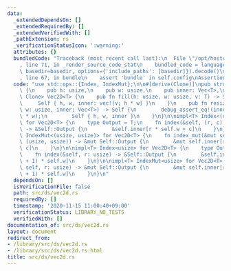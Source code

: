 ```yaml
---
data:
  _extendedDependsOn: []
  _extendedRequiredBy: []
  _extendedVerifiedWith: []
  _pathExtension: rs
  _verificationStatusIcon: ':warning:'
  attributes: {}
  bundledCode: "Traceback (most recent call last):\n  File \"/opt/hostedtoolcache/Python/3.9.0/x64/lib/python3.9/site-packages/onlinejudge_verify/documentation/build.py\"\
    , line 71, in _render_source_code_stat\n    bundled_code = language.bundle(stat.path,\
    \ basedir=basedir, options={'include_paths': [basedir]}).decode()\n  File \"/opt/hostedtoolcache/Python/3.9.0/x64/lib/python3.9/site-packages/onlinejudge_verify/languages/user_defined.py\"\
    , line 67, in bundle\n    assert 'bundle' in self.config\nAssertionError\n"
  code: "use std::ops::{Index, IndexMut};\n\n#[derive(Clone)]\npub struct Vec2D<T>\
    \ {\n    pub h: usize,\n    pub w: usize,\n    pub inner: Vec<T>,\n}\n\nimpl<T:\
    \ Clone> Vec2D<T> {\n    pub fn fill(h: usize, w: usize, v: T) -> Self {\n   \
    \     Self { h, w, inner: vec![v; h * w] }\n    }\n    pub fn resize_from(h: usize,\
    \ w: usize, inner: Vec<T>) -> Self {\n        debug_assert_eq!(inner.len(), h\
    \ * w);\n        Self { h, w, inner }\n    }\n}\n\nimpl<T> Index<(usize, usize)>\
    \ for Vec2D<T> {\n    type Output = T;\n    fn index(&self, (r, c): (usize, usize))\
    \ -> &Self::Output {\n        &self.inner[r * self.w + c]\n    }\n}\n\nimpl<T>\
    \ IndexMut<(usize, usize)> for Vec2D<T> {\n    fn index_mut(&mut self, (r, c):\
    \ (usize, usize)) -> &mut Self::Output {\n        &mut self.inner[r * self.w +\
    \ c]\n    }\n}\n\nimpl<T> Index<usize> for Vec2D<T> {\n    type Output = [T];\n\
    \    fn index(&self, r: usize) -> &Self::Output {\n        &self.inner[r * self.w..(r\
    \ + 1) * self.w]\n    }\n}\n\nimpl<T> IndexMut<usize> for Vec2D<T> {\n    fn index_mut(&mut\
    \ self, r: usize) -> &mut Self::Output {\n        &mut self.inner[r * self.w..(r\
    \ + 1) * self.w]\n    }\n}\n"
  dependsOn: []
  isVerificationFile: false
  path: src/ds/vec2d.rs
  requiredBy: []
  timestamp: '2020-11-15 11:00:40+09:00'
  verificationStatus: LIBRARY_NO_TESTS
  verifiedWith: []
documentation_of: src/ds/vec2d.rs
layout: document
redirect_from:
- /library/src/ds/vec2d.rs
- /library/src/ds/vec2d.rs.html
title: src/ds/vec2d.rs
---
```

